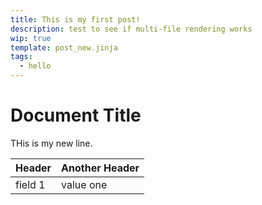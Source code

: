 ```yaml
---
title: This is my first post!
description: test to see if multi-file rendering works
wip: true
template: post_new.jinja
tags:
  - hello
---
```


# Document Title

THis is my new line.

  
| Header  | Another Header |
| ------- | -------------- |
| field 1 | value one      |
  
